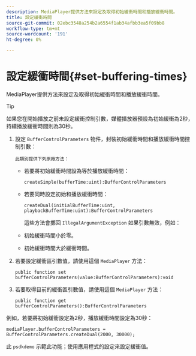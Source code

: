 ```yaml
---
description: MediaPlayer提供方法來設定及取得初始緩衝時間和播放緩衝時間。
title: 設定緩衝時間
source-git-commit: 02ebc3548a254b2a6554f1ab34afbb3ea5f09bb8
workflow-type: tm+mt
source-wordcount: '191'
ht-degree: 0%

---
```


# 設定緩衝時間{#set-buffering-times}

MediaPlayer提供方法來設定及取得初始緩衝時間和播放緩衝時間。

>[!TIP]
>
>如果您在開始播放之前未設定緩衝控制引數，媒體播放器預設為初始緩衝為2秒，持續播放緩衝時間則為30秒。

1. 設定 `BufferControlParameters` 物件，封裝初始緩衝時間和播放緩衝時間控制引數：

       此類別提供下列原廠方法：
   
   * 若要將初始緩衝時間設為等於播放緩衝時間：

     ```
     createSimple(bufferTime:uint):BufferControlParameters
     ```

   * 若要同時設定初始和播放緩衝時間：

     ```
     createDual(initialBufferTime:uint, playbackBufferTime:uint):BufferControlParameters 
     ```

     這些方法會擲回 `IllegalArgumentException` 如果引數無效，例如：

   * 初始緩衝時間小於零。
   * 初始緩衝時間大於緩衝時間。

1. 若要設定緩衝區引數值，請使用這個 `MediaPlayer` 方法：

   ```
   public function set bufferControlParameters(value:BufferControlParameters):void
   ```

1. 若要取得目前的緩衝區引數值，請使用這個 `MediaPlayer` 方法：

   ```
   public function get bufferControlParameters():BufferControlParameters
   ```

<!--<a id="example_B5C5004188574D8D8AB8525742767280"></a>-->

例如，若要將初始緩衝設定為2秒，播放緩衝時間設定為30秒：

```
mediaPlayer.bufferControlParameters = BufferControlParameters.createDual(2000, 30000); 
```

此 `psdkdemo` 示範此功能；使用應用程式的設定來設定緩衝值。
